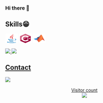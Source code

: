 ### Hi there 👋

## Skills😁

<img src="https://raw.githubusercontent.com/devicons/devicon/master/icons/java/java-original.svg" alt = "rails"  height="30" width="40" style = "max-width:100;"></img>
<img src="https://raw.githubusercontent.com/devicons/devicon/master/icons/cplusplus/cplusplus-original.svg" alt = "rails"  height="30" width="40" style = "max-width:100;"></img>
<img src="https://raw.githubusercontent.com/devicons/devicon/master/icons/matlab/matlab-original.svg" alt = "rails"  height="30" width="40" style = "max-width:100;"></img>
 
<div>
  <a href="https://github.com/JoaoVitor733">
  <img height="100em" src="https://github-readme-stats.vercel.app/api?username=JoaoVitor733&show_icons=true&theme=tokyonight&include_all_commits=true&count_private=true"/>
  <img height="100em" src="https://github-readme-stats.vercel.app/api/top-langs/?username=JoaoVitor733&layout=compact&langs_count=16&theme=tokyonight"/>
</div>
 
 ## Contact 
<div>
    <a href="mailto:joao.vieira.712@ufrn.edu.br">
       <img src="https://img.shields.io/badge/gmail-D14836?&style=for-the-badge&logo=gmail&logoColor=white&link=mailto:joao.vieira.712@ufrn.edu.br">
 </div>
 <p align="center"> 
  Visitor count<br>
  <img src="https://profile-counter.glitch.me/JoaoVitor733/count.svg" />
</p>


<!--
**JoaoVitor733/JoaoVitor733** is a ✨ _special_ ✨ repository because its `README.md` (this file) appears on your GitHub profile.

Here are some ideas to get you started:

- 🔭 I’m currently working on ...
- 🌱 I’m currently learning ...
- 👯 I’m looking to collaborate on ...
- 🤔 I’m looking for help with ...
- 💬 Ask me about ...
- 📫 How to reach me: ...
- 😄 Pronouns: ...
- ⚡ Fun fact: ...
-->
